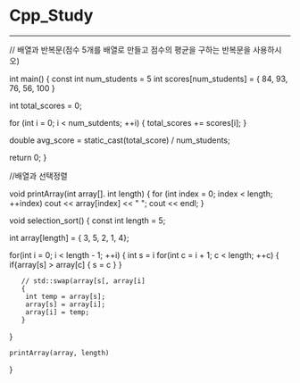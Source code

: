 # Cpp_Study

----------------------------------------------------------------------------------
// 배열과 반복문(점수 5개를 배열로 만들고 점수의 평균을 구하는 반복문을 사용하시오)

int main()
{
  const int num_students = 5
  int scores[num_students] = { 84, 93, 76, 56, 100 }
  
  int total_scores = 0;
  
  for (int i = 0; i < num_sutdents; ++i)
  {
    total_scores += scores[i];
  }

  double avg_score = static_cast<double>(total_score) / num_students;
  
  return 0;
}

//배열과 선택정렬

void printArray(int array[]. int length)
{
  for (int index = 0; index < length; ++index)
    cout << array[index] << " ";
   cout << endl;
} 


void selection_sort()
{
  const int length = 5;
  
  int array[length] = { 3, 5, 2, 1, 4};
  
  for(int i = 0; i < length - 1; ++i)
  {
       int s = i
       for(int c = i  + 1; c < length; ++c)
       {
          if{array[s] > array[c]
          {
              s = c
          }
       }
       
       // std::swap(array[s[, array[i]
       {
        int temp = array[s];
        array[s] = array[i];
        array[i] = temp;
       }
  }
  
    printArray(array, length)
    
}
